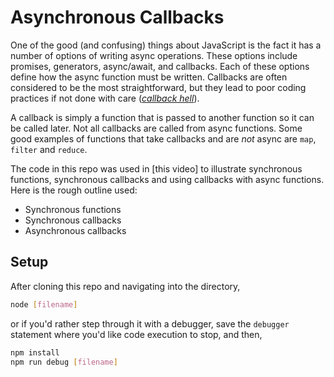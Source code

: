 # Asynchronous Callbacks

One of the good (and confusing) things about JavaScript is the fact it has a number of options of writing async operations. These options include promises, generators, async/await, and callbacks. Each of these options define how the async function must be written. Callbacks are often considered to be the most straightforward, but they lead to poor coding practices if not done with care ([_callback hell_](http://callbackhell.com)).

A callback is simply a function that is passed to another function so it can be called later. Not all callbacks are called from async functions. Some good examples of functions that take callbacks and are _not_ async are `map`, `filter` and `reduce`.

The code in this repo was used in [this video] to illustrate synchronous functions, synchronous callbacks and using callbacks with async functions. Here is the rough outline used:

* Synchronous functions
* Synchronous callbacks
* Asynchronous callbacks

## Setup

After cloning this repo and navigating into the directory,

```sh
node [filename]
```

or if you'd rather step through it with a debugger, save the `debugger` statement where you'd like code execution to stop, and then,

```sh
npm install
npm run debug [filename]
```
